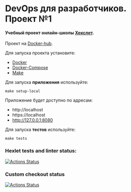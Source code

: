 # DevOps для разработчиков. Проект №1


#### Учебный проект онлайн-школы [Хекслет](https://ru.hexlet.io).

Проект на [Docker-hub](https://hub.docker.com/repository/docker/ilyag96/hexlet-lvl1-project).

Для запуска проекта установите: 
- [Docker](https://docs.docker.com/engine/install/ubuntu/)
- [Docker-Compose](https://docs.docker.com/compose/install/)
- [Make](https://askubuntu.com/questions/161104/how-do-i-install-make)

Для запуска **приложения** используйте:
```shell
make setup-local
```

Приложение будет доступно по адресам:
- http://localhost
- https://localhost
- http://127.0.0.1:8080

Для запуска **тестов** используйте:

```shell
make tests
```

### Hexlet tests and linter status:
[![Actions Status](https://github.com/IlyaG96/devops-for-programmers-project-lvl1/workflows/hexlet-check/badge.svg)](https://github.com/IlyaG96/devops-for-programmers-project-lvl1/actions)


### Custom checkout status
[![Actions Status](https://github.com/IlyaG96/devops-for-programmers-project-lvl1/workflows/push/badge.svg)](https://github.com/IlyaG96/devops-for-programmers-project-lvl1/actions)
